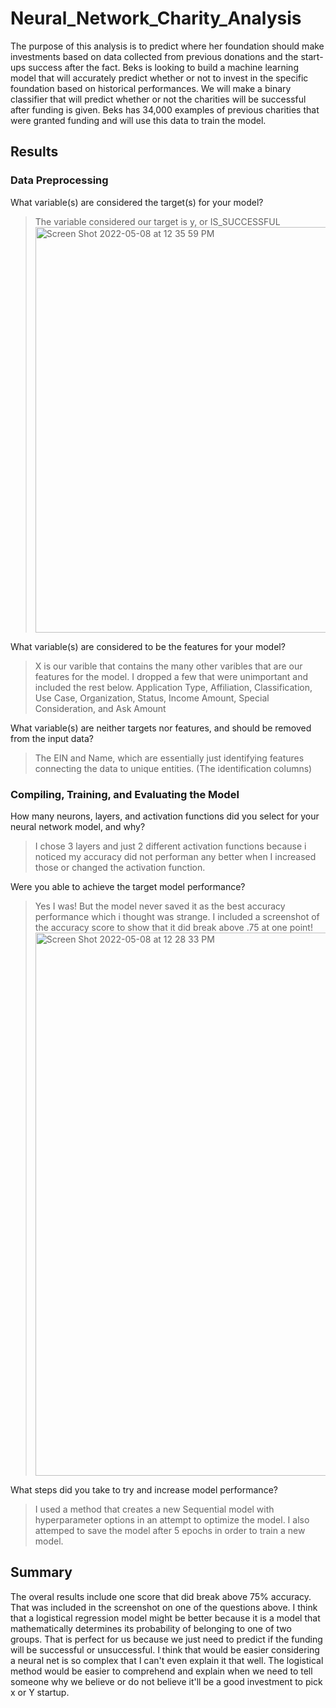 # Neural_Network_Charity_Analysis
The purpose of this analysis is to predict where her foundation should make investments based on data collected from previous donations and the start-ups success after the fact. Beks is looking to build a machine learning model that will accurately predict whether or not to invest in the specific foundation based on historical performances. We will make a binary classifier that will predict whether or not the charities will be successful after funding is given. Beks has 34,000 examples of previous charities that were granted funding and will use this data to train the model.

## Results

### Data Preprocessing
What variable(s) are considered the target(s) for your model?
> The variable considered our target is y, or IS_SUCCESSFUL
> <img width="649" alt="Screen Shot 2022-05-08 at 12 35 59 PM" src="https://user-images.githubusercontent.com/95602006/167308431-6ff98dd1-9bbc-4dea-950e-a5e23f5a6aa3.png">

What variable(s) are considered to be the features for your model?
> X is our varible that contains the many other varibles that are our features for the model. I dropped a few that were unimportant and included the rest below.
> Application Type, Affiliation, Classification, Use Case, Organization, Status, Income Amount, Special Consideration, and Ask Amount 

What variable(s) are neither targets nor features, and should be removed from the input data?
> The EIN and Name, which are essentially just identifying features connecting the data to unique entities. (The identification columns)


### Compiling, Training, and Evaluating the Model
How many neurons, layers, and activation functions did you select for your neural network model, and why?
> I chose 3 layers and just 2 different activation functions because i noticed my accuracy did not performan any better when I increased those or changed the activation function.

Were you able to achieve the target model performance?
> Yes I was! But the model never saved it as the best accuracy performance which i thought was strange. I included a screenshot of the accuracy score to show that it did break above .75 at one point!
> <img width="869" alt="Screen Shot 2022-05-08 at 12 28 33 PM" src="https://user-images.githubusercontent.com/95602006/167308593-a9f1c504-e583-4d27-9927-2d5fd47c421d.png">

What steps did you take to try and increase model performance?
> I used a method that creates a new Sequential model with hyperparameter options in an attempt to optimize the model. I also attemped to save the model after 5 epochs in order to train a new model. 


## Summary
The overal results include one score that did break above 75% accuracy. That was included in the screenshot on one of the questions above. 
I think that a logistical regression model might be better because it is a model that mathematically determines its probability of belonging to one of two groups. That is perfect for us because we just need to predict if the funding will be successful or unsuccessful. I think that would be easier considering a neural net is so complex that I can't even explain it that well. The logistical method would be easier to comprehend and explain when we need to tell someone why we believe or do not believe it'll be a good investment to pick x or Y startup.
